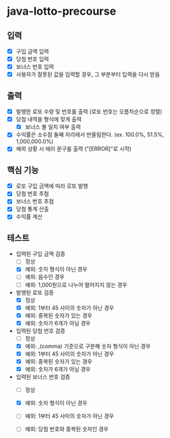 # java-lotto-precourse

## 입력

- [x] 구입 금액 입력
- [x] 당첨 번호 입력
- [x] 보너스 번호 입력
- [x] 사용자가 잘못된 값을 입력할 경우, 그 부분부터 입력을 다시 받음

## 출력

- [x] 발행한 로또 수량 및 번호를 출력 (로또 번호는 오름차순으로 정렬)
- [x] 당첨 내역을 형식에 맞게 출력
    - [x] 보너스 볼 일치 여부 출력
- [x] 수익률은 소수점 둘째 자리에서 반올림한다. (ex. 100.0%, 51.5%, 1,000,000.0%)
- [x] 예외 상황 시 에러 문구를 출력 ("[ERROR]"로 시작)

## 핵심 기능

- [x] 로또 구입 금액에 따라 로또 발행
- [x] 당첨 번호 추첨
- [x] 보너스 번호 추첨
- [x] 당첨 통계 산출
- [x] 수익률 계산

## 테스트

- 입력된 구입 금액 검증
    - [ ] 정상
    - [x] 예외: 숫자 형식이 아닌 경우
    - [ ] 예외: 음수인 경우
    - [ ] 예외: 1,000원으로 나누어 떨어지지 않는 경우

- 발행된 로또 검증
    - [x] 정상
    - [x] 예외: 1부터 45 사이의 숫자가 아닌 경우
    - [x] 예외: 중복된 숫자가 있는 경우
    - [x] 예외: 숫자가 6개가 아닐 경우

- 입력된 당첨 번호 검증
    - [ ] 정상
    - [x] 예외: ,(comma) 기준으로 구분해 숫자 형식이 아닌 경우
    - [x] 예외: 1부터 45 사이의 숫자가 아닌 경우
    - [x] 예외: 중복된 숫자가 있는 경우
    - [x] 예외: 숫자가 6개가 아닐 경우

- 입력된 보너스 번호 검증
    - [ ] 정상
    - [x] 예외: 숫자 형식이 아닌 경우
    - [ ] 예외: 1부터 45 사이의 숫자가 아닌 경우
    - [ ] 예외: 당첨 번호와 중복된 숫자인 경우


